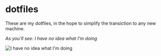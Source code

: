 # dotfiles

These are my dotfiles, in the hope to simplify the transiction to any new machine.

_As you'll see: I have no idea what I'm doing_

![I have no idea what I'm doing](http://thumbpress.com/wp-content/uploads/2013/05/I-Have-No-Idea-What-Im-Doing-1.jpg)

